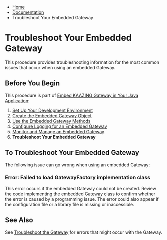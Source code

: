 -   [Home](../../index.md)
-   [Documentation](../index.md)
-   Troubleshoot Your Embedded Gateway

Troubleshoot Your Embedded Gateway
==================================

This procedure provides troubleshooting information for the most common issues that occur when using an embedded Gateway.

Before You Begin
----------------

This procedure is part of [Embed KAAZING Gateway in Your Java Application](../embedded-gateway/o_embedded_gateway.md):

1.  [Set Up Your Development Environment](../embedded-gateway/p_embedded_gateway_setup.md)
2.  [Create the Embedded Gateway Object](../embedded-gateway/p_embedded_gateway_object.md)
3.  [Use the Embedded Gateway Methods](../embedded-gateway/p_embedded_gateway_methods.md)
4.  [Configure Logging for an Embedded Gateway](../embedded-gateway/p_embed_logging.md)
5.  [Monitor and Manage an Embedded Gateway](../embedded-gateway/p_embedded_gateway_monitor.md)
6.  **Troubleshoot Your Embedded Gateway**

To Troubleshoot Your Embedded Gateway
--------------------------------------------

The following issue can go wrong when using an embedded Gateway:

### Error: Failed to load GatewayFactory implementation class

This error occurs if the embedded Gateway could not be created. Review the code implementing the embedded Gateway class to confirm whether the error is caused by a programming issue. The error could also appear if the configuration file or a library file is missing or inaccessible.

See Also
--------

See [Troubleshoot the Gateway](../troubleshooting/o_troubleshoot.md) for errors that might occur with the Gateway.
